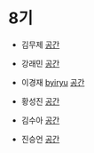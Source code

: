 # 8기

-  김무제 [](https://github.com/)
[공간](https://github.com/StudyFork/GoogryAndroidArchitectureStudy/tree/master/2003/)

-  강래민 [](https://github.com/)
[공간](https://github.com/StudyFork/GoogryAndroidArchitectureStudy/tree/master/2003/)

- 이경재 [byiryu](https://github.com/byiryu)
[공간](https://github.com/StudyFork/GoogryAndroidArchitectureStudy/tree/master/2003/byiryu)

- 황성진 [](https://github.com/)
[공간](https://github.com/StudyFork/GoogryAndroidArchitectureStudy/tree/master/2003/)

- 김수아 [](https://github.com/)
[공간](https://github.com/StudyFork/GoogryAndroidArchitectureStudy/tree/master/2003/)

- 진승언 [](https://github.com/)
[공간](https://github.com/StudyFork/GoogryAndroidArchitectureStudy/tree/master/2003/)

